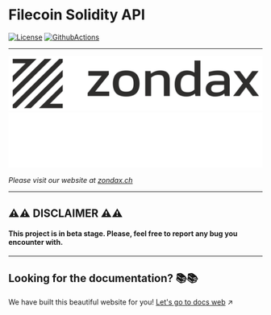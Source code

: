 # Filecoin Solidity API
[![License](https://img.shields.io/badge/License-Apache%202.0-blue.svg)](https://opensource.org/licenses/Apache-2.0)
[![GithubActions](https://github.com/Zondax/filecoin-solidity/actions/workflows/main.yaml/badge.svg)](https://github.com/Zondax/filecoin-solidity/blob/master/.github/workflows/main.yaml)


---

![zondax_light](docs/assets/zondax_light.png#gh-light-mode-only)
![zondax_dark](docs/assets/zondax_dark.png#gh-dark-mode-only)

_Please visit our website at [zondax.ch](https://www.zondax.ch)_

---

## :warning::warning: DISCLAIMER :warning::warning:

#### This project is in beta stage. Please, feel free to report any bug you encounter with.

---

## Looking for the documentation? :books::books:
We have built this beautiful website for you!
[Let's go to docs web](https://docs.zondax.ch/fevm/filecoin-solidity) :arrow_upper_right:



